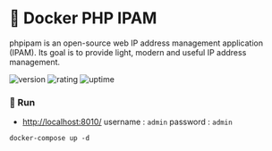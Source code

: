 # 🎉 Docker PHP IPAM

phpipam is an open-source web IP address management application (IPAM). Its goal is to provide light, modern and useful IP address management.

![version](https://img.shields.io/badge/version-1.0-blue)
![rating](https://img.shields.io/badge/rating-★★★★★-yellow)
![uptime](https://img.shields.io/badge/uptime-100%25-brightgreen)

### 🥈 Run

- [http://localhost:8010/](http://localhost:8010/) username : `admin` password : `admin`

```shell
docker-compose up -d
```

